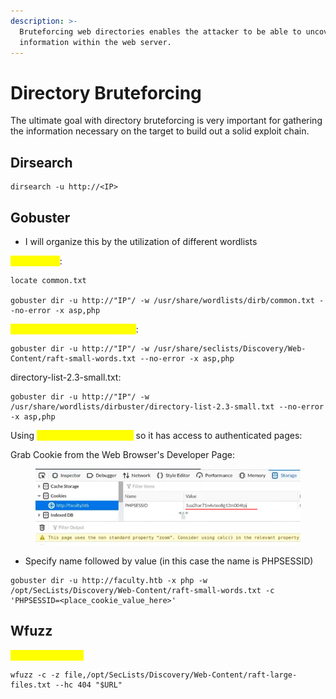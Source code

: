 ```yaml
---
description: >-
  Bruteforcing web directories enables the attacker to be able to uncover hidden
  information within the web server.
---
```


# Directory Bruteforcing

The ultimate goal with directory bruteforcing is very important for gathering the information necessary on the target to build out a solid exploit chain.

## Dirsearch

```
dirsearch -u http://<IP>
```

## Gobuster

* I will organize this by the utilization of different wordlists

<mark style="color:yellow;">common.txt</mark>:

```
locate common.txt

gobuster dir -u http://"IP"/ -w /usr/share/wordlists/dirb/common.txt --no-error -x asp,php
```

<mark style="color:yellow;">gobustergob-raft-small-words</mark>:

```
gobuster dir -u http://"IP"/ -w /usr/share/seclists/Discovery/Web-Content/raft-small-words.txt --no-error -x asp,php
```

directory-list-2.3-small.txt:

```
gobuster dir -u http://"IP"/ -w /usr/share/wordlists/dirbuster/directory-list-2.3-small.txt --no-error -x asp,php
```

Using <mark style="color:yellow;">Gobuster with a Cookie</mark> so it has access to authenticated pages:

Grab Cookie from the Web Browser's Developer Page:

<figure><img src="../.gitbook/assets/image (4) (10).png" alt=""><figcaption></figcaption></figure>

* Specify name followed by value (in this case the name is PHPSESSID)

```
gobuster dir -u http://faculty.htb -x php -w /opt/SecLists/Discovery/Web-Content/raft-small-words.txt -c 'PHPSESSID=<place_cookie_value_here>'
```

## Wfuzz

<mark style="color:yellow;">raft-large-files.txt</mark>

```
wfuzz -c -z file,/opt/SecLists/Discovery/Web-Content/raft-large-files.txt --hc 404 "$URL" 
```
